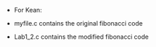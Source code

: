 * For Kean:

* myfile.c contains the original fibonacci code
* Lab1_2.c contains the modified fibonacci code
